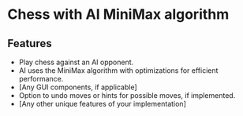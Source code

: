# Chess with AI MiniMax algorithm

## Features

- Play chess against an AI opponent.
- AI uses the MiniMax algorithm with optimizations for efficient performance.
- [Any GUI components, if applicable]
- Option to undo moves or hints for possible moves, if implemented.
- [Any other unique features of your implementation]
